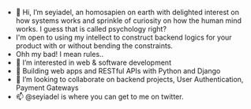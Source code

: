 - 👋 Hi, I’m seyiadel, an homosapien on earth with delighted interest on how systems works and sprinkle of curiosity on how the human mind works. I guess that is called psychology right? 
- I'm open to using my intellect to construct backend logics for your product with or without bending the constraints.
-  Ohh my bad! I mean rules..
- 👀 I’m interested in web & software development
- 🌱 Building web apps and RESTful APIs with Python and Django
- 💞️ I’m looking to collaborate on backend projects, User Authentication, Payment Gateways
- 📫 @seyiadel is where you can get to me on twitter.


<!---
seyiadel/seyiadel is a ✨ special ✨ repository because its `README.md` (this file) appears on your GitHub profile.
You can click the Preview link to take a look at your changes.
--->
